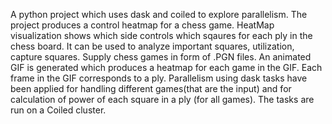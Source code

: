 A python project which uses dask and coiled to explore parallelism. The project produces a control heatmap for a chess game.
HeatMap visualization shows which side controls which sqaures for each ply in the chess board. It can be used to analyze important squares, utilization, capture squares. 
Supply chess games in form of .PGN files. An animated GIF is generated which produces a heatmap for each game in the GIF. Each frame in the GIF corresponds to a ply. Parallelism using dask tasks have been applied for handling different games(that are the input) and for calculation of power of each square in a ply (for all games).
The tasks are run on a Coiled cluster.